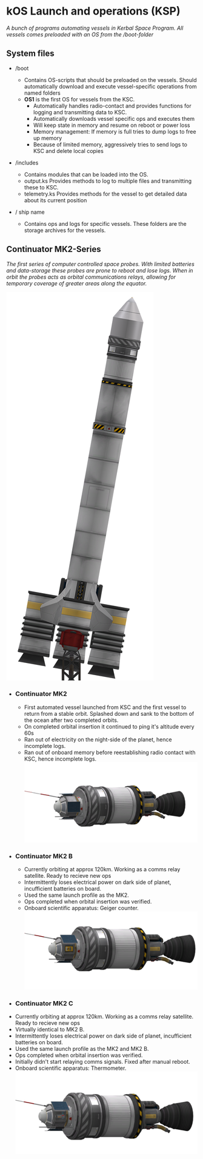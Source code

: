 # kOS Launch and operations (KSP)

*A bunch of programs automating vessels in Kerbal Space Program.
All vessels comes preloaded with an OS from the /boot-folder*

## System files
* /boot
  - Contains OS-scripts that should be preloaded on the vessels. Should automatically download and execute vessel-specific operations from named folders
  - **OS1** is the first OS for vessels from the KSC.
    - Automatically handles radio-contact and provides functions for logging and transmitting data to KSC.
    - Automatically downloads vessel specific ops and executes them
    - Will keep state in memory and resume on reboot or power loss
    - Memory management: If memory is full tries to dump logs to free up memory
    - Because of limited memory, aggressively tries to send logs to KSC and delete local copies 
* /includes
  - Contains modules that can be loaded into the OS.
  - output.ks Provides methods to log to multiple files and transmitting these to KSC.
  - telemetry.ks Provides methods for the vessel to get detailed data about its current position

* / ship name 
  - Contains ops and logs for specific vessels. These folders are the storage archives for the vessels.

## Continuator MK2-Series
*The first series of computer controlled space probes. With limited batteries and data-storage these probes are prone to reboot and lose logs. When in orbit the probes acts as orbital communications relays, allowing for temporary coverage of greater areas along the equator.*

![alt text](https://raw.githubusercontent.com/adderost/kOS/master/Continuator%20Mk2/Continuator-MK2-launcher.png "Continuator MK2 Launch Vehicle")

* ### Continuator MK2
  - First automated vessel launched from KSC and the first vessel to return from a stable orbit. Splashed down and sank to the bottom of the ocean after two completed orbits.
  - On completed orbital insertion it continued to ping it's altitude every 60s
  - Ran out of electricity on the night-side of the planet, hence incomplete logs.
  - Ran out of onboard memory before reestablishing radio contact with KSC, hence incomplete logs.
  ![alt text](https://raw.githubusercontent.com/adderost/kOS/master/Continuator%20Mk2/Continuator-MK2.png "Continuator MK2")
* ### Continuator MK2 B
  - Currently orbiting at approx 120km. Working as a comms relay satellite. Ready to recieve new ops
  - Intermittently loses electrical power on dark side of planet, incufficient batteries on board.
  - Used the same launch profile as the MK2.
  - Ops completed when orbital insertion was verified.
  - Onboard scientific apparatus: Geiger counter.
  ![alt text](https://raw.githubusercontent.com/adderost/kOS/master/Continuator%20Mk2%20B/Continuator-MK2-B.png "Continuator MK2 B")
 * ### Continuator MK2 C
  - Currently orbiting at approx 120km. Working as a comms relay satellite. Ready to recieve new ops
  - Virtually identical to MK2 B.
  - Intermittently loses electrical power on dark side of planet, incufficient batteries on board.
  - Used the same launch profile as the MK2 and MK2 B.
  - Ops completed when orbital insertion was verified.
  - Initially didn't start relaying comms signals. Fixed after manual reboot.
  - Onboard scientific apparatus: Thermometer.
  ![alt text](https://raw.githubusercontent.com/adderost/kOS/master/Continuator%20Mk2%20C/Continuator-MK2-C.png "Continuator MK2 C")

